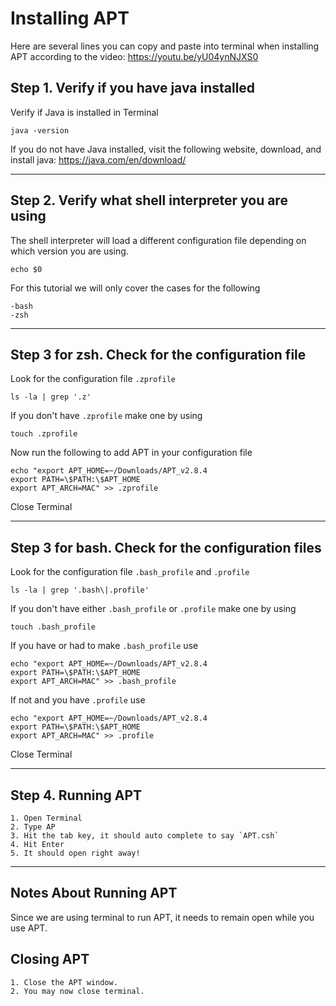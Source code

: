 # Installing APT

Here are several lines you can copy and paste into terminal when installing APT according to the video: https://youtu.be/yU04ynNJXS0

## Step 1. Verify if you have java installed
Verify if Java is installed in Terminal

    java -version
    
If you do not have Java installed, visit the following website, download, and install java:
https://java.com/en/download/

---

## Step 2. Verify what shell interpreter you are using
The shell interpreter will load a different configuration file depending on which version you are using.

    echo $0

For this tutorial we will only cover the cases for the following

    -bash
    -zsh

---

## Step 3 for zsh. Check for the configuration file
Look for the configuration file `.zprofile`

    ls -la | grep '.z'
    
If you don't have `.zprofile` make one by using

    touch .zprofile

Now run the following to add APT in your configuration file

    echo "export APT_HOME=~/Downloads/APT_v2.8.4
    export PATH=\$PATH:\$APT_HOME
    export APT_ARCH=MAC" >> .zprofile

Close Terminal 

---

## Step 3 for bash. Check for the configuration files
Look for the configuration file `.bash_profile` and `.profile`

    ls -la | grep '.bash\|.profile'

If you don't have either `.bash_profile` or `.profile` make one by using

    touch .bash_profile


If you have or had to make `.bash_profile` use 

    echo "export APT_HOME=~/Downloads/APT_v2.8.4
    export PATH=\$PATH:\$APT_HOME
    export APT_ARCH=MAC" >> .bash_profile


If not and you have `.profile` use

    echo "export APT_HOME=~/Downloads/APT_v2.8.4
    export PATH=\$PATH:\$APT_HOME
    export APT_ARCH=MAC" >> .profile
    
Close Terminal 

---

## Step 4. Running APT

    1. Open Terminal
    2. Type AP
    3. Hit the tab key, it should auto complete to say `APT.csh`
    4. Hit Enter
    5. It should open right away!

---

## Notes About Running APT
Since we are using terminal to run APT, it needs to remain open while you use APT.

## Closing APT
    1. Close the APT window.
    2. You may now close terminal.


